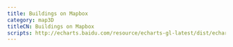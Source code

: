 ```yaml
---
title: Buildings on Mapbox
category: map3D
titleCN: Buildings on Mapbox
scripts: http://echarts.baidu.com/resource/echarts-gl-latest/dist/echarts-gl.min.js,https://api.mapbox.com/mapbox-gl-js/v0.38.0/mapbox-gl.js,http://echarts.baidu.com/resource/echarts-gl-latest/mapboxgl-token.js
---
```


